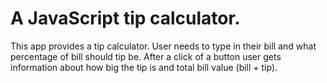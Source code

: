 # A JavaScript tip calculator.

This app provides a tip calculator. User needs to type in their bill and what percentage of bill should tip be. After a click of a button user gets information about how big the tip is and total bill value (bill + tip).
